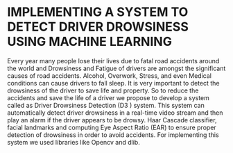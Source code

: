 # IMPLEMENTING A SYSTEM TO DETECT DRIVER  DROWSINESS USING MACHINE LEARNING
 Every year many people lose their lives due to fatal road accidents around the  world and Drowsiness and Fatigue of drivers are amongst the significant causes of road  accidents. Alcohol, Overwork, Stress, and even Medical conditions can cause drivers  to fall sleep. It is very important to detect the drowsiness of the driver to save life and  property. So to reduce the accidents and save the life of a driver we propose to develop a system called as Driver Drowsiness Detection (D3 ) system. This system can  automatically detect driver drowsiness in a real-time video stream and then play an  alarm if the driver appears to be drowsy. Haar Cascade classifier, facial landmarks and  computing Eye Aspect Ratio (EAR) to ensure proper detection of drowsiness in order  to avoid accidents. For implementing this system we used libraries like Opencv and dlib.
